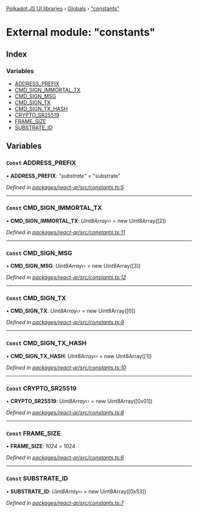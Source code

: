 [Polkadot JS UI libraries](../README.md) › [Globals](../globals.md) › ["constants"](_constants_.md)

# External module: "constants"

## Index

### Variables

* [ADDRESS_PREFIX](_constants_.md#const-address_prefix)
* [CMD_SIGN_IMMORTAL_TX](_constants_.md#const-cmd_sign_immortal_tx)
* [CMD_SIGN_MSG](_constants_.md#const-cmd_sign_msg)
* [CMD_SIGN_TX](_constants_.md#const-cmd_sign_tx)
* [CMD_SIGN_TX_HASH](_constants_.md#const-cmd_sign_tx_hash)
* [CRYPTO_SR25519](_constants_.md#const-crypto_sr25519)
* [FRAME_SIZE](_constants_.md#const-frame_size)
* [SUBSTRATE_ID](_constants_.md#const-substrate_id)

## Variables

### `Const` ADDRESS_PREFIX

• **ADDRESS_PREFIX**: *"substrate"* = "substrate"

*Defined in [packages/react-qr/src/constants.ts:5](https://github.com/polkadot-js/ui/blob/6cbabfbe/packages/react-qr/src/constants.ts#L5)*

___

### `Const` CMD_SIGN_IMMORTAL_TX

• **CMD_SIGN_IMMORTAL_TX**: *Uint8Array‹›* = new Uint8Array([2])

*Defined in [packages/react-qr/src/constants.ts:11](https://github.com/polkadot-js/ui/blob/6cbabfbe/packages/react-qr/src/constants.ts#L11)*

___

### `Const` CMD_SIGN_MSG

• **CMD_SIGN_MSG**: *Uint8Array‹›* = new Uint8Array([3])

*Defined in [packages/react-qr/src/constants.ts:12](https://github.com/polkadot-js/ui/blob/6cbabfbe/packages/react-qr/src/constants.ts#L12)*

___

### `Const` CMD_SIGN_TX

• **CMD_SIGN_TX**: *Uint8Array‹›* = new Uint8Array([0])

*Defined in [packages/react-qr/src/constants.ts:9](https://github.com/polkadot-js/ui/blob/6cbabfbe/packages/react-qr/src/constants.ts#L9)*

___

### `Const` CMD_SIGN_TX_HASH

• **CMD_SIGN_TX_HASH**: *Uint8Array‹›* = new Uint8Array([1])

*Defined in [packages/react-qr/src/constants.ts:10](https://github.com/polkadot-js/ui/blob/6cbabfbe/packages/react-qr/src/constants.ts#L10)*

___

### `Const` CRYPTO_SR25519

• **CRYPTO_SR25519**: *Uint8Array‹›* = new Uint8Array([0x01])

*Defined in [packages/react-qr/src/constants.ts:8](https://github.com/polkadot-js/ui/blob/6cbabfbe/packages/react-qr/src/constants.ts#L8)*

___

### `Const` FRAME_SIZE

• **FRAME_SIZE**: *1024* = 1024

*Defined in [packages/react-qr/src/constants.ts:6](https://github.com/polkadot-js/ui/blob/6cbabfbe/packages/react-qr/src/constants.ts#L6)*

___

### `Const` SUBSTRATE_ID

• **SUBSTRATE_ID**: *Uint8Array‹›* = new Uint8Array([0x53])

*Defined in [packages/react-qr/src/constants.ts:7](https://github.com/polkadot-js/ui/blob/6cbabfbe/packages/react-qr/src/constants.ts#L7)*
